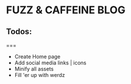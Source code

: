 FUZZ & CAFFEINE BLOG
====

## Todos:
===

* Create Home page
* Add social media links | icons
* Minify all assets
* Fill 'er up with werdz
